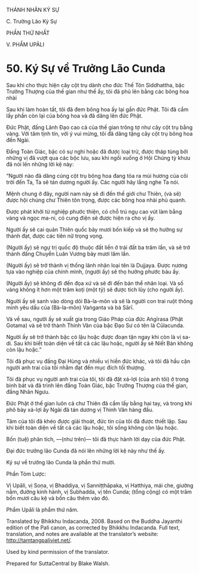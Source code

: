 THÁNH NHÂN KÝ SỰ

C. Trưởng Lão Ký Sự

PHẦN THỨ NHẤT

V. PHẨM UPĀLI

# 50\. Ký Sự về Trưởng Lão Cunda

Sau khi cho thực hiện cây cột trụ dành cho đức Thế Tôn Siddhattha, bậc Trưởng Thượng của thế gian như thế ấy, tôi đã phủ lên bằng các bông hoa nhài

Sau khi làm hoàn tất, tôi đã đem bông hoa ấy lại gần đức Phật. Tôi đã cầm lấy phần còn lại của bông hoa và đã dâng lên đức Phật.

Đức Phật, đấng Lãnh Đạo cao cả của thế gian trông tợ như cây cột trụ bằng vàng. Với tâm tịnh tín, với ý vui mừng, tôi đã dâng tặng cây cột trụ bông hoa đến Ngài.

Đấng Toàn Giác, bậc có sự nghi hoặc đã được loại trừ, được tháp tùng bởi những vị đã vượt qua các bộc lưu, sau khi ngồi xuống ở Hội Chúng tỳ khưu đã nói lên những lời kệ này:

“Người nào đã dâng cúng cột trụ bông hoa đang tỏa ra mùi hương của cõi trời đến Ta, Ta sẽ tán dương người ấy. Các người hãy lắng nghe Ta nói.

Mệnh chung ở đây, người nam này sẽ đi đến thế giới chư Thiên, (và sẽ) được hội chúng chư Thiên tôn trọng, được các bông hoa nhài phủ quanh.

Được phát khởi từ nghiệp phước thiện, có chỗ trú ngụ cao vút làm bằng vàng và ngọc ma-ni, có cung điện sẽ được hiện ra cho vị ấy.

Người ấy sẽ cai quản Thiên quốc bảy mươi bốn kiếp và sẽ thọ hưởng sự thành đạt, được các tiên nữ trọng vọng.

(Người ấy) sẽ ngự trị quốc độ thuộc đất liền ở trái đất ba trăm lần, và sẽ trở thành đấng Chuyển Luân Vương bảy mươi lăm lần.

(Người ấy) sẽ trở thành vị thống lãnh nhân loại tên là Dujjaya. Được nương tựa vào nghiệp của chính mình, (người ấy) sẽ thọ hưởng phước báu ấy.

(Người ấy) sẽ không đi đến đọa xứ và sẽ đi đến bản thể nhân loại. Và số vàng không ít hơn một trăm koṭi (một tỷ) sẽ được tích lũy (cho người ấy).

Người ấy sẽ sanh vào dòng dõi Bà-la-môn và sẽ là người con trai ruột thông minh yêu dấu của (Bà-la-môn) Vaṅganta và bà Sārī.

Và về sau, người ấy sẽ xuất gia trong Giáo Pháp của đức Aṅgīrasa (Phật Gotama) và sẽ trở thành Thinh Văn của bậc Đạo Sư có tên là Cūlacunda.

Người ấy sẽ trở thành bậc có lậu hoặc được đoạn tận ngay khi còn là vị sa-di. Sau khi biết toàn diện về tất cả các lậu hoặc, người ấy sẽ Niết Bàn không còn lậu hoặc.”

Tôi đã phục vụ đấng Đại Hùng và nhiều vị hiền đức khác, và tôi đã hầu cận người anh trai của tôi nhằm đạt đến mục đích tối thượng.

Tôi đã phục vụ người anh trai của tôi, tôi đã đặt xá-lợi (của anh tôi) ở trong bình bát và đã trình lên đấng Toàn Giác, bậc Trưởng Thượng của thế gian, đấng Nhân Ngưu.

Đức Phật ở thế gian luôn cả chư Thiên đã cầm lấy bằng hai tay, và trong khi phô bày xá-lợi ấy Ngài đã tán dương vị Thinh Văn hàng đầu.

Tâm của tôi đã khéo được giải thoát, đức tin của tôi đã được thiết lập. Sau khi biết toàn diện về tất cả các lậu hoặc, tôi sống không còn lậu hoặc.

Bốn (tuệ) phân tích, ―(như trên)― tôi đã thực hành lời dạy của đức Phật.

Đại đức trưởng lão Cunda đã nói lên những lời kệ này như thế ấy.

Ký sự về trưởng lão Cunda là phần thứ mười.

Phần Tóm Lược:

Vị Upāli, vị Soṇa, vị Bhaddiya, vị Sanniṭṭhāpaka, vị Hatthiya, mái che, giường nằm, đường kinh hành, vị Subhadda, vị tên Cunda; (tổng cộng) có một trăm bốn mươi câu kệ và bốn câu thêm vào đó.

Phẩm Upāli là phẩm thứ năm.

Translated by Bhikkhu Indacanda, 2008. Based on the Buddha Jayanthi edition of the Pali canon, as corrected by Bhikkhu Indacanda. Full text, translation, and notes are available at the translator’s website: http://tamtangpaliviet.net/.

Used by kind permission of the translator.

Prepared for SuttaCentral by Blake Walsh.